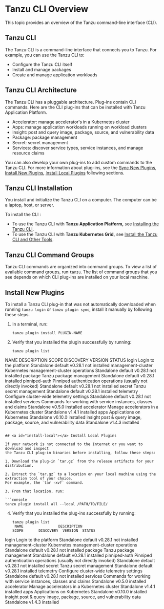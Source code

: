 # Tanzu CLI Overview

This topic provides an overview of the Tanzu command-line interface (CLI).

## <a id="tanzu-cli"></a>Tanzu CLI

The Tanzu CLI is a command-line interface that connects you to Tanzu. For example, you can use the Tanzu CLI to:

- Configure the Tanzu CLI itself
- Install and manage packages
- Create and manage application workloads

## <a id="itanzu-cli-architecture"></a>Tanzu CLI Architecture

The Tanzu CLI has a pluggable architecture. Plug-ins contain CLI commands. Here are the CLI plug-ins that can be installed with Tanzu Application Platform.

- Accelerator: manage accelerator's in a Kubernetes cluster
- Apps: manage application workloads running on workload clusters
- Insight: post and query image, package, source, and vulnerability data
- Package: package management
- Secret: secret management
- Services: discover service types, service instances, and manage resource claims

You can also develop your own plug-ins to add custom commands to the Tanzu CLI. For more information about plug-ins, see the [Sync New Plugins](#plugin-sync), [Install New Plugins](#install-new), [Install Local Plugins](#install-local) following sections.

## <a id="tanzu-cli-install"></a>Tanzu CLI Installation

You install and initialize the Tanzu CLI on a computer. The computer can be a laptop, host, or server.

To install the CLI :

- To use the Tanzu CLI with **Tanzu Application Platform,** see [Installing the Tanzu CLI](../install-tanzu-cli.md#cli-and-plugin).
- To use the Tanzu CLI with **Tanzu Kubernetes Grid,** see [Install the Tanzu CLI and Other Tools](https://docs.vmware.com/en/VMware-Tanzu-Kubernetes-Grid-Integrated-Edition/1.14/tkgi/GUID-installing-cli.html#install-the-tkgi-cli-0).

## <a id="tanzu-cli-command-groups"></a>Tanzu CLI Command Groups

Tanzu CLI commands are organized into command groups. To view a list of available command groups, run `tanzu`. The list of command groups that you see depends on which CLI plug-ins are installed on your local machine.

## <a id="install-new"></a> Install New Plugins

To install a Tanzu CLI plug-in that was not automatically downloaded when running `tanzu login` or `tanzu plugin sync`, install it manually by following these steps.

1. In a terminal, run:

   ```console
   tanzu plugin install PLUGIN-NAME
   ```

2. Verify that you installed the plugin successfully by running:

   ```console
   tanzu plugin list

  NAME                DESCRIPTION                                                        SCOPE       DISCOVERY  VERSION  STATUS
  login               Login to the platform                                              Standalone  default    v0.28.1  not installed
  management-cluster  Kubernetes management-cluster operations                           Standalone  default    v0.28.1  not installed
  package             Tanzu package management                                           Standalone  default    v0.28.1  installed
  pinniped-auth       Pinniped authentication operations (usually not directly invoked)  Standalone  default    v0.28.1  not installed
  secret              Tanzu secret management                                            Standalone  default    v0.28.1  installed
  telemetry           Configure cluster-wide telemetry settings                          Standalone  default    v0.28.1  not installed
  services            Commands for working with service instances, classes and claims    Standalone             v0.5.0   installed
  accelerator         Manage accelerators in a Kubernetes cluster                        Standalone             v1.4.1   installed
  apps                Applications on Kubernetes                                         Standalone             v0.10.0  installed
  insight             post & query image, package, source, and vulnerability data        Standalone             v1.4.3   installed
   ```

## <a id="install-local"></a> Install Local Plugins

If your network is not connected to the Internet or you want to download and inspect
the Tanzu CLI plug-in binaries before installing, follow these steps:

1. Download the plug-in `tar.gz` from the release artifacts for your distribution.

2. Extract the `tar.gz` to a location on your local machine using the extraction tool of your choice.
For example, the `tar -xvf` command.

3. From that location, run:

   ```console
   tanzu plugin install all --local /PATH/TO/FILE/
   ```

4. Verify that you installed the plug-ins successfully by running:

   ```console
   tanzu plugin list
    NAME                DESCRIPTION                                                        SCOPE       DISCOVERY  VERSION  STATUS
  login               Login to the platform                                              Standalone  default    v0.28.1  not installed
  management-cluster  Kubernetes management-cluster operations                           Standalone  default    v0.28.1  not installed
  package             Tanzu package management                                           Standalone  default    v0.28.1  installed
  pinniped-auth       Pinniped authentication operations (usually not directly invoked)  Standalone  default    v0.28.1  not installed
  secret              Tanzu secret management                                            Standalone  default    v0.28.1  installed
  telemetry           Configure cluster-wide telemetry settings                          Standalone  default    v0.28.1  not installed
  services            Commands for working with service instances, classes and claims    Standalone             v0.5.0   installed
  accelerator         Manage accelerators in a Kubernetes cluster                        Standalone             v1.4.1   installed
  apps                Applications on Kubernetes                                         Standalone             v0.10.0  installed
  insight             post & query image, package, source, and vulnerability data        Standalone             v1.4.3   installed
   ```
